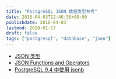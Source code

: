 ```yaml
---
title: "PostgreSQL JSON 数据类型参考"
date: 2016-04-03T12:46:56+08:00
publishdate: 2016-04-03
lastmod: 2020-01-17
draft: false
tags: ["postgresql", "database", "json"]
---
```

- [JSON 类型](http://pgcn.huangz.me/part2/chp8/section14.html)
- [JSON Functions and Operators](http://www.postgresql.org/docs/9.4/static/functions-json.html)
- [PostgreSQL 9.4 中使用 jsonb](https://segmentfault.com/a/1190000002911580)
